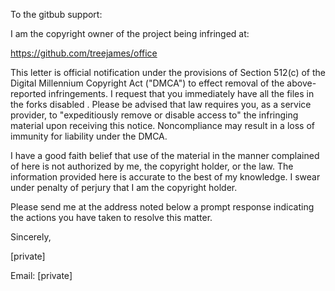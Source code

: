 To the gitbub support:

I am the copyright owner of the project being infringed at:

https://github.com/treejames/office

This letter is official notification under the provisions of Section 512(c) of the Digital Millennium Copyright Act ("DMCA") to effect removal of the above-reported infringements. I request that you immediately have all the files in the forks disabled . Please be advised that law requires you, as a service provider, to "expeditiously remove or disable access to" the infringing material upon receiving this notice. Noncompliance may result in a loss of immunity for liability under the DMCA.

I have a good faith belief that use of the material in the manner complained of here is not authorized by me, the copyright holder, or the law. The information provided here is accurate to the best of my knowledge. I swear under penalty of perjury that I am the copyright holder.

Please send me at the address noted below a prompt response indicating the actions you have taken to resolve this matter.

Sincerely,

[private]  

Email: [private]  
